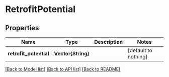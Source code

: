 # RetrofitPotential


## Properties
Name | Type | Description | Notes
------------ | ------------- | ------------- | -------------
**retrofit_potential** | **Vector{String}** |  | [default to nothing]


[[Back to Model list]](../README.md#models) [[Back to API list]](../README.md#api-endpoints) [[Back to README]](../README.md)


